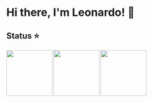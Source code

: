 # Hi there, I'm Leonardo! 👋

## Status ⭐
<img align=left height='120px'  src = 'https://github-readme-stats.vercel.app/api?username=leonardo029&theme=tokyonight&count_private=true&show_icons=true'>

<img align=left height='120px'  src = 'https://github-readme-streak-stats.herokuapp.com/?user=leonardo029&theme=tokyonight&hide_border=true'>

<img align=left height='120px'  src = 'https://github-readme-stats.vercel.app/api/top-langs/?username=leonardo029&theme=tokyonight&show_icons=true&hide_border=true&layout=compact'>
